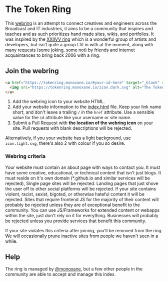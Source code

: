 # The Token Ring

This [webring](https://tokenring.monoxane.io) is an attempt to connect creatives and engineers across the Broadcast and IT industries, it aims to be a community that inspires and teaches and as such prioritizes hand made sites, wikis, and portfolios.
It was inspired by the [XXIIVV ring](https://webring.xxiivv.com/) which is a wonderful group of artists and developers, but isn't quite a group I fit in with at the moment, along with many requests (some joking, some not) by friends and internet acquaintances to bring back 2006 with a ring.

## Join the webring

```html
<a href="https://tokenring.monoxane.io/#your-id-here" target="_blank" rel="noopener">
  <img src="https://tokenring.monoxane.io/icon.dark.svg" alt="The Token Ring webring"/>
</a>
```

1) Add the webring icon to your website HTML.
2) Add your website information to the [index.html](index.html) file. Keep your link name short, and don't leave a trailing `/` in the `href` attribute. Use a sensible value for the `id` attribute like your username or site name.
3) Submit a Pull Request with **the location of the webring icon** on your site. Pull requests with blank descriptions will be rejected.

Alternatively, if you your website has a light background, use `icon.light.svg`, there's also 2 with colour if you so desire.

### Webring criteria

Your website must contain an about page with ways to contact you.
It must have some creative, educational, or technical content that isn't just blogs.
It must reside on it's own domain (*.github.io and similar services will be rejected), 
Single page sites will be rejected.
Landing pages that just shove the user off to other social platforms will be rejected.
If your site contains violent, racist, sexist, bigoted, or otherwise hateful content it will be rejected.
Sites that require frontend JS for the majority of their content will probably be rejected unless they are of exceptional benefit to the community. You can use JS/Frameworks for extended content or webapps within the site, just don't rely on it for everything.
Businesses will probably be rejected unless you provide services that benefit this community.

If your site violates this criteria after joining, you'll be removed from the ring. We will occasionally prune inactive sites from people we haven't seen in a while.

## Help

The ring is managed by [@monoxane](https://mastodon.vx0.dev/@monoxane), but a few other people in the community are able to accept and manage this index.
